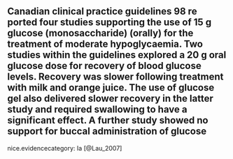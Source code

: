 Canadian clinical practice guidelines 98 re ported four studies supporting the use of 15 g glucose (monosaccharide) (orally) for the treatment of moderate hypoglycaemia. Two studies within the guidelines explored a 20 g oral glucose dose for recovery of blood glucose levels. Recovery was slower following treatment with milk and orange juice. The use of glucose gel also delivered slower recovery in the latter study and required swallowing to have a significant effect. A further study showed no support for buccal administration of glucose
---
 nice.evidencecategory: Ia
[@Lau_2007]
